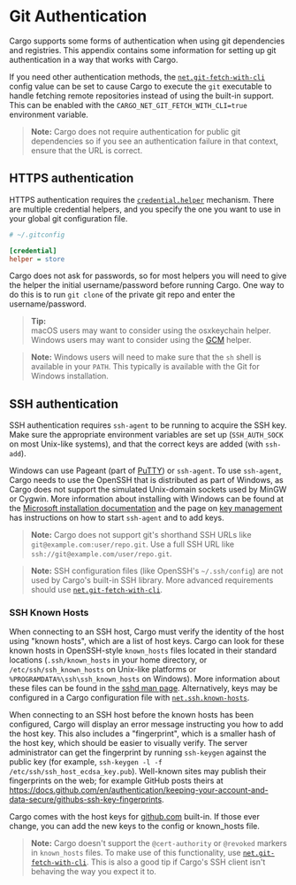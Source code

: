 # Git Authentication

Cargo supports some forms of authentication when using git dependencies and
registries. This appendix contains some information for setting up git
authentication in a way that works with Cargo.

If you need other authentication methods, the [`net.git-fetch-with-cli`]
config value can be set to cause Cargo to execute the `git` executable to
handle fetching remote repositories instead of using the built-in support.
This can be enabled with the `CARGO_NET_GIT_FETCH_WITH_CLI=true` environment
variable.

> **Note:** Cargo does not require authentication for public git dependencies
> so if you see an authentication failure in that context, ensure that the
> URL is correct.

## HTTPS authentication

HTTPS authentication requires the [`credential.helper`] mechanism. There are
multiple credential helpers, and you specify the one you want to use in your
global git configuration file.

```ini
# ~/.gitconfig

[credential]
helper = store
```

Cargo does not ask for passwords, so for most helpers you will need to give
the helper the initial username/password before running Cargo. One way to do
this is to run `git clone` of the private git repo and enter the
username/password.

> **Tip:**<br>
> macOS users may want to consider using the osxkeychain helper.<br>
> Windows users may want to consider using the [GCM] helper.

> **Note:** Windows users will need to make sure that the `sh` shell is
> available in your `PATH`. This typically is available with the Git for
> Windows installation.

## SSH authentication

SSH authentication requires `ssh-agent` to be running to acquire the SSH key.
Make sure the appropriate environment variables are set up (`SSH_AUTH_SOCK` on
most Unix-like systems), and that the correct keys are added (with `ssh-add`).

Windows can use Pageant (part of [PuTTY]) or `ssh-agent`.
To use `ssh-agent`, Cargo needs to use the OpenSSH that is distributed as part
of Windows, as Cargo does not support the simulated Unix-domain sockets used
by MinGW or Cygwin.
More information about installing with Windows can be found at the [Microsoft
installation documentation] and the page on [key management] has instructions
on how to start `ssh-agent` and to add keys.

> **Note:** Cargo does not support git's shorthand SSH URLs like
> `git@example.com:user/repo.git`. Use a full SSH URL like
> `ssh://git@example.com/user/repo.git`.

> **Note:** SSH configuration files (like OpenSSH's `~/.ssh/config`) are not
> used by Cargo's built-in SSH library. More advanced requirements should use
> [`net.git-fetch-with-cli`].

### SSH Known Hosts

When connecting to an SSH host, Cargo must verify the identity of the host
using "known hosts", which are a list of host keys. Cargo can look for these
known hosts in OpenSSH-style `known_hosts` files located in their standard
locations (`.ssh/known_hosts` in your home directory, or
`/etc/ssh/ssh_known_hosts` on Unix-like platforms or
`%PROGRAMDATA%\ssh\ssh_known_hosts` on Windows). More information about these
files can be found in the [sshd man page]. Alternatively, keys may be
configured in a Cargo configuration file with [`net.ssh.known-hosts`].

When connecting to an SSH host before the known hosts has been configured,
Cargo will display an error message instructing you how to add the host key.
This also includes a "fingerprint", which is a smaller hash of the host key,
which should be easier to visually verify. The server administrator can get
the fingerprint by running `ssh-keygen` against the public key (for example,
`ssh-keygen -l -f /etc/ssh/ssh_host_ecdsa_key.pub`). Well-known sites may
publish their fingerprints on the web; for example GitHub posts theirs at
<https://docs.github.com/en/authentication/keeping-your-account-and-data-secure/githubs-ssh-key-fingerprints>.

Cargo comes with the host keys for [github.com](https://github.com) built-in.
If those ever change, you can add the new keys to the config or known_hosts file.

> **Note:** Cargo doesn't support the `@cert-authority` or `@revoked`
> markers in `known_hosts` files. To make use of this functionality, use
> [`net.git-fetch-with-cli`]. This is also a good tip if Cargo's SSH client
> isn't behaving the way you expect it to.

[`credential.helper`]: https://git-scm.com/book/en/v2/Git-Tools-Credential-Storage
[`net.git-fetch-with-cli`]: ../reference/config.md#netgit-fetch-with-cli
[`net.ssh.known-hosts`]: ../reference/config.md#netsshknown-hosts
[GCM]: https://github.com/microsoft/Git-Credential-Manager-Core/
[PuTTY]: https://www.chiark.greenend.org.uk/~sgtatham/putty/
[Microsoft installation documentation]: https://docs.microsoft.com/en-us/windows-server/administration/openssh/openssh_install_firstuse
[key management]: https://docs.microsoft.com/en-us/windows-server/administration/openssh/openssh_keymanagement
[sshd man page]: https://man.openbsd.org/sshd#SSH_KNOWN_HOSTS_FILE_FORMAT
